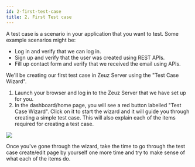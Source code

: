 ```yaml
---
id: 2-first-test-case
title: 2. First Test case
---
```


A test case is a scenario in your application that you want to test. Some
example scenarios might be:

- Log in and verify that we can log in.
- Sign up and verify that the user was created using REST APIs.
- Fill up contact form and verify that we received the email using APIs.

We'll be creating our first test case in Zeuz Server using the "Test Case
Wizard".

1. Launch your browser and log in to the Zeuz Server that we have set up for
   you.
2. In the dashboard/home page, you will see a red button labelled "Test Case
   Wizard". Click on it to start the wizard and it will guide you through
   creating a simple test case. This will also explain each of the items
   required for creating a test case.

![](/img/guide/2-first-test-case/1-wizard-button.png)

Once you've gone through the wizard, take the time to go through the test case
create/edit page by yourself one more time and try to make sense of what each of
the items do.
